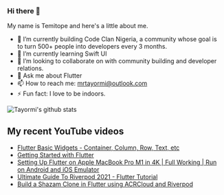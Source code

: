 ### Hi there 👋

My name is Temitope and here's a little about me.

- 🔭 I’m currently building Code Clan Nigeria, a community whose goal is to turn 500+ people into developers every 3 months.
- 🌱 I’m currently learning Swift UI
- 👯 I’m looking to collaborate on with community building and developer relations.
- 💬 Ask me about Flutter
- 📫 How to reach me: mrtayormi@outlook.com
- ⚡ Fun fact: I love to be indoors.

![Tayormi's github stats](https://github-readme-stats.vercel.app/api?username=tayormi&show_icons=true&hide_border=true&theme=dark)

## My recent YouTube videos
<!-- BLOG-POST-LIST:START -->
- [Flutter Basic Widgets - Container, Column, Row, Text, etc](https://www.youtube.com/watch?v=XmkfesxfSXc)
- [Getting Started with Flutter](https://www.youtube.com/watch?v=iGCsVisY6g4)
- [Setting Up Flutter on Apple MacBook Pro M1 in 4K | Full Working | Run on Android and iOS Emulator](https://www.youtube.com/watch?v=cUInWMhEtyw)
- [Ultimate Guide To Riverpod 2021 - Flutter Tutorial](https://www.youtube.com/watch?v=wpGmH3z3lmI)
- [Build a Shazam Clone in Flutter using ACRCloud and Riverpod](https://www.youtube.com/watch?v=u2CsZnHMhmY)
<!-- BLOG-POST-LIST:END -->
